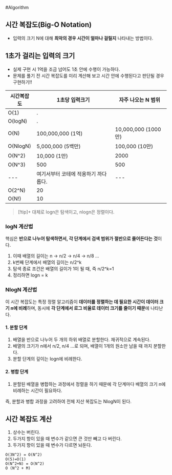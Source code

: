 ---
---
#Algorithm

## 시간 복잡도(Big-O Notation)
+ 입력의 크기 N에 대해 **최악의 경우 시간이 얼마나 걸릴지** 나타내는 방법이다.

## 1초가 걸리는 입력의 크기
+ 실제 구현 시 1억을 조금 넘어도 1초 안에 수행이 가능하다.
+ 문제를 풀기 전 시간 복잡도를 미리 계산해 보고 시간 안에 수행된다고 판단될 경우 구현하기!!

| 시간복잡도    | 1초당 입력크기             | 자주 나오는 N 범위        |
| -------- | -------------------- | ------------------ |
| O(1)     | .                    |                    |
| O(logN)  | .                    |                    |
| O(N)     | 100,000,000 (1억)     | 10,000,000 (1000만) |
| O(NlogN) | 5,000,000 (5백만)      | 100,000 (10만)      |
| O(N^2)   | 10,000 (1만)          | 2000               |
| O(N^3)   | 500                  | 500                |
| ---      | 여기서부터 코테에 적용하기 까다롭다. | ---                |
| O(2^N)   | 20                   |                    |
| O(N!)    | 10                   |                    |

> [!tip]+ 
> 대체로 logn은 탐색이고, nlogn은 정렬이다.
### logN 계산법
핵심은 **반으로 나누어 탐색하면서, 각 단계에서 검색 범위가 절반으로 줄어든다는 것**이다.
1. 이때 배열의 길이는 n → n/2 → n/4 → n/8 ...
2. k번째 단계에서 배열의 길이는 n/2^k
3. 탐색 종료 조건은 배열의 길이가 1이 될 때, 즉 n/2^k=1
4. 정리하면 logn = k

### NlogN 계산법
이 시간 복잡도는 특정 정렬 알고리즘이 **데이터를 정렬하는 데 필요한 시간이 데이터 크기 n에 비례**하며, 동시에 **각 단계에서 로그 비율로 데이터 크기를 줄이기 때문**에 나타난다.

#### 1. 분할 단계
1. 배열을 반으로 나누어 두 개의 하위 배열로 분할한다. 재귀적으로 계속된다.
2. 배열의 크기가 n에서 n/2, n/4 ...로 되며, 배열이 1개의 원소만 남을 때 까지 분할한다.
3. 분할 단계의 깊이는 logn에 비례한다.

#### 2. 병합 단계
1. 분할된 배열을 병합하는 과정에서 정렬을 하기 때문에 각 단계마다 배열의 크기 n에 비례하는 시간이 필요하다.

즉, 분할과 병합 과정을 고려하여 전체 지산 복잡도는 NlogN이 된다.
## 시간 복잡도 계산
1. 상수는 버린다.
2. 두가지 항이 있을 때 변수가 같으면 큰 것만 빼고 다 버린다.
3. 두가지 항이 있을 때 변수가 다르면 놔둔다.

```
O(3N^2) = O(N^2)
O(5)=O(1)
O(N^2+N) = O(N^2)
O (N^2 + M)
```
